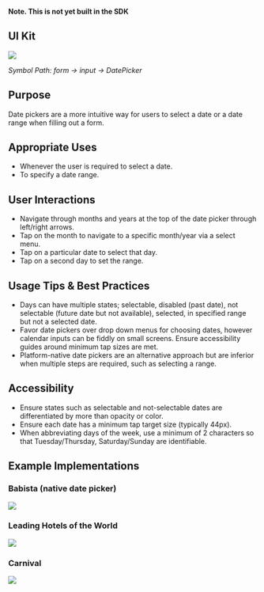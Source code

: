 **Note. This is not yet built in the SDK**

## UI Kit

![](../../assets/images/patterns/date-picker/datepicker-uikit.png)

*Symbol Path: form -> input -> DatePicker*

## Purpose

Date pickers are a more intuitive way for users to select a date or a date range when filling out a form.

## Appropriate Uses

- Whenever the user is required to select a date.
- To specify a date range.

## User Interactions

- Navigate through months and years at the top of the date picker through left/right arrows.
- Tap on the month to navigate to a specific month/year via a select menu.
- Tap on a particular date to select that day.
- Tap on a second day to set the range.

## Usage Tips & Best Practices

- Days can have multiple states; selectable, disabled (past date), not selectable (future date but not available), selected, in specified range but not a selected date.
- Favor date pickers over drop down menus for choosing dates, however calendar inputs can be fiddly on small screens. Ensure accessibility guides around minimum tap sizes are met.
- Platform-native date pickers are an alternative approach but are inferior when multiple steps are required, such as selecting a range.

## Accessibility
- Ensure states such as selectable and not-selectable dates are differentiated by more than opacity or color.
- Ensure each date has a minimum tap target size (typically 44px).
- When abbreviating days of the week, use a minimum of 2 characters so that Tuesday/Thursday, Saturday/Sunday are identifiable.

## Example Implementations

### Babista (native date picker)

![](../../assets/images/patterns/date-picker/datepicker-babista.png)

### Leading Hotels of the World

![](../../assets/images/patterns/date-picker/datepicker-hotels.png)

### Carnival

![](../../assets/images/patterns/date-picker/datepicker-carnival.png)

